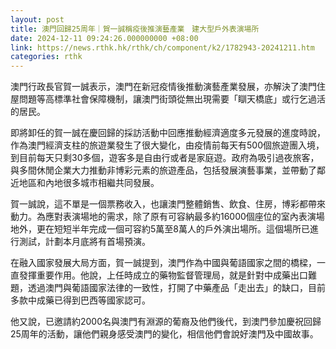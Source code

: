 ```yaml
---
layout: post
title: 澳門回歸25周年｜賀一誠稱疫後推演藝產業　建大型戶外表演場所
date: 2024-12-11 09:24:26.000000000 +08:00
link: https://news.rthk.hk/rthk/ch/component/k2/1782943-20241211.htm
categories: rthk
---
```


澳門行政長官賀一誠表示，澳門在新冠疫情後推動演藝產業發展，亦解決了澳門住屋問題等高標準社會保障機制，讓澳門街頭從無出現需要「瞓天橋底」或行乞過活的居民。

即將卸任的賀一誠在慶回歸的採訪活動中回應推動經濟適度多元發展的進度時說，作為澳門經濟支柱的旅遊業發生了很大變化，由疫情前每天有500個旅遊團入境，到目前每天只剩30多個，遊客多是自由行或者是家庭遊。政府為吸引過夜旅客，與多間休閒企業大力推動非博彩元素的旅遊產品，包括發展演藝事業，並帶動了鄰近地區和內地很多城市相繼共同發展。

賀一誠說，這不單是一個票務收入，也讓澳門整體銷售、飲食、住房，博彩都帶來動力。為應對表演場地的需求，除了原有可容納最多約16000個座位的室內表演場地外，更在短短半年完成一個可容約5萬至8萬人的戶外演出場所。這個場所已進行測試，計劃本月底將有首場預演。

在融入國家發展大局方面，賀一誠提到，澳門作為中國與葡語國家之間的橋樑，一直發揮重要作用。他說，上任時成立的藥物監督管理局，就是針對中成藥出口難題，透過澳門與葡語國家法律的一致性，打開了中藥產品「走出去」的缺口，目前多款中成藥已得到巴西等國家認可。

他又說，已邀請約2000名與澳門有淵源的葡裔及他們後代，到澳門參加慶祝回歸25周年的活動，讓他們親身感受澳門的變化，相信他們會說好澳門及中國故事。
